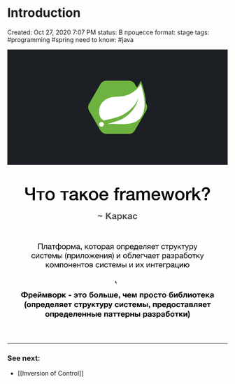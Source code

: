 # Introduction

Created: Oct 27, 2020 7:07 PM
status: В процессе
format: stage
tags: #programming #spring 
need to know: #java 

![Introduction%206e34eaa334cc4a5bb16e15b967ad2efa/Untitled.png](Images/Programming/Spring%20Framework/Introduction%206e34eaa334cc4a5bb16e15b967ad2efa/Untitled.png)

![Introduction%206e34eaa334cc4a5bb16e15b967ad2efa/Untitled%201.png](Images/Programming/Spring%20Framework/Introduction%206e34eaa334cc4a5bb16e15b967ad2efa/Untitled%201.png)

---
### See next:
- [[Inversion of Control]]